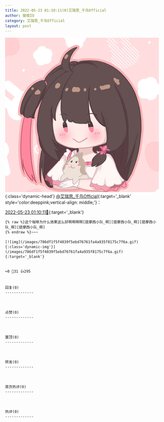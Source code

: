 ```yaml
---
title: 2022-05-23 01:10:11(0)艾瑞思_千鸟Official
author: 御坂IO
category: 艾瑞思_千鸟Official
layout: post
---
```


![img](/images/7e08840c56f251de28bdf766b647bd5fe9a5d50a.jpg){:class='dynamic-head'}
[@艾瑞思_千鸟Official](https://space.bilibili.com/1090010845/dynamic){:target='_blank' style='color:deeppink;vertical-align: middle;'}：

[2022-05-23 01:10:11🔗](https://t.bilibili.com/663147292770959380){:target='_blank'}

~~~
{% raw %}这个咖啡为什么效果这么好啊啊啊啊[提摩西小队_啊][提摩西小队_啊][提摩西小队_啊][提摩西小队_啊]
{% endraw %}~~~

[![img](/images/786df1f5f4039f5ebd76761fa4a935f8175c7f6a.gif){:class='dynamic-img'}](/images/786df1f5f4039f5ebd76761fa4a935f8175c7f6a.gif){:target='_blank'}


↪️0 💬31 👍295


回复(0)
-------------



点赞(0)
-------------



置顶(0)
-------------



转发(0)
-------------



首页热评(0)
-------------



热评(0)
-------------



